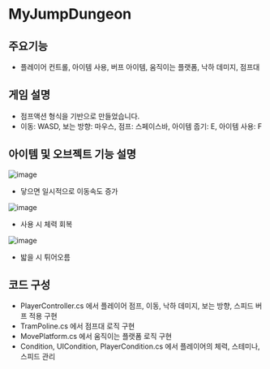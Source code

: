 # MyJumpDungeon

## 주요기능
- 플레이어 컨트롤, 아이템 사용, 버프 아이템, 움직이는 플랫폼, 낙하 데미지, 점프대

## 게임 설명
- 점프액션 형식을 기반으로 만들었습니다.
- 이동: WASD, 보는 방향: 마우스, 점프: 스페이스바, 아이템 줍기: E, 아이템 사용: F

## 아이템 및 오브젝트 기능 설명
![image](https://github.com/user-attachments/assets/e6f568c7-63e9-4e2b-8579-0f461a8d36e7)
- 닿으면 일시적으로 이동속도 증가
  
![image](https://github.com/user-attachments/assets/ff2666a9-8d85-4f72-b630-298f993cc9c3)
- 사용 시 체력 회복

![image](https://github.com/user-attachments/assets/f6c9e38c-e7cf-461f-a417-fee31d08f8ea)
- 밟을 시 튀어오름

## 코드 구성
- PlayerController.cs 에서 플레이어 점프, 이동, 낙하 데미지, 보는 방향, 스피드 버프 적용 구현
- TramPoline.cs 에서 점프대 로직 구현
- MovePlatform.cs 에서 움직이는 플랫폼 로직 구현
- Condition, UICondition, PlayerCondition.cs 에서 플레이어의 체력, 스테미나, 스피드 관리


